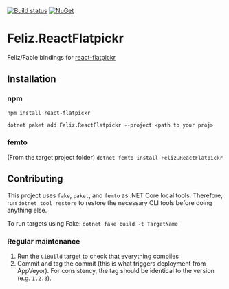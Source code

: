 [![Build status](https://ci.appveyor.com/api/projects/status/bks0h5ho3hj82c2w?svg=true)](https://ci.appveyor.com/project/DaveJohnson8080/feliz-reactflatpickr) [![NuGet](https://img.shields.io/nuget/v/Feliz.ReactFlatpickr.svg?style=flat-square)](https://www.nuget.org/packages/Feliz.ReactFlatpickr/)

# Feliz.ReactFlatpickr

Feliz/Fable bindings for [react-flatpickr](https://github.com/sanniassin/react-flatpickr)

## Installation

### npm

```npm install react-flatpickr```

```dotnet paket add Feliz.ReactFlatpickr --project <path to your proj>```

### femto

(From the target project folder)
```dotnet femto install Feliz.ReactFlatpickr```

## Contributing

This project uses `fake`, `paket`, and `femto` as .NET Core local tools. Therefore, run `dotnet tool restore` to restore the necessary CLI tools before doing anything else.

To run targets using Fake: `dotnet fake build -t TargetName`

### Regular maintenance

1. Run the `CiBuild` target to check that everything compiles
2. Commit and tag the commit (this is what triggers deployment from  AppVeyor). For consistency, the tag should be identical to the version (e.g. `1.2.3`).